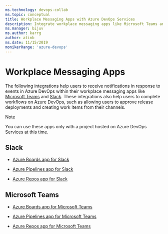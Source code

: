 ```yaml
---
ms.technology: devops-collab
ms.topic: conceptual
title: Workplace Messaging Apps with Azure DevOps Services
description: Integrate workplace messaging apps like Microsoft Teams and Slack with your Azure DevOps Services organization
ms.manager: bijuv
ms.author: karrg
author: atinb
ms.date: 11/15/2019
monikerRange: 'azure-devops'
---
```


# Workplace Messaging Apps

The following integrations help users to receive notifications in response to events in Azure DevOps within their workplace messaging apps like
[Microsoft Teams](https://products.office.com/microsoft-teams/group-chat-software) and [Slack](https://slack.com).
These integrations also help users to complete
workflows on Azure DevOps, such as allowing users to approve release deployments and creating work items from their channels.

> [!NOTE]  
> You can use these apps only with a project hosted on Azure DevOps Services at this time.

## Slack

* [Azure Boards app for Slack](https://aka.ms/AzureBoardsSlackIntegration)

* [Azure Pipelines app for Slack](https://aka.ms/AzurePipelinesSlackIntegration)

* [Azure Repos app for Slack](https://aka.ms/AzureReposSlackIntegration)

## Microsoft Teams

* [Azure Boards app for Microsoft Teams](https://aka.ms/AzureBoardsTeamsIntegration)

* [Azure Pipelines app for Microsoft Teams](https://aka.ms/AzurePipelinesTeamsIntegration)

* [Azure Repos app for Microsoft Teams](https://aka.ms/AzureReposTeamsIntegration)
